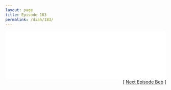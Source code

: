 ```yaml
---
layout: page
title: Episode 183
permalink: /diah/183/
---
```


<iframe allowfullscreen="true" frameborder="0" style="width:100%;" marginheight="0" marginwidth="0" mozallowfullscreen="true" scrolling="NO" src="//gdriveplayer.us/embed2.php?link=ruXbh4nYNTdKIlnd5fD15gSOL9HkTIt%252B2dD3PjD9BwriWhlGqqjrrjQ9OtjzVkLRjMPN0m6aoNkkxsFcnzEWQI9%252F%252BYSUTI%252BNs7kxkKrPf4BKvNbT%252BneakBEF2Bba7IoMYcwiaCIR8B3biMtiNJVGScCfpMgyjw94MjqFiUCfA%252FCj%252BdLNdyYar9bNB4hDEiWUghjJ8GL3s%252Bp%252BMSU4Nrv6t8&amp;no_adult=yes" webkitallowfullscreen="true"></iframe>

<div align="right">[ <a href="/diah/184/">Next Episode Beb</a> ]</div>

